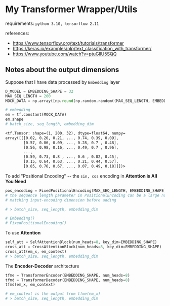 # My Transformer Wrapper/Utils

requirements: `python 3.10, tensorflow 2.11`

references:

- https://www.tensorflow.org/text/tutorials/transformer
- https://keras.io/examples/nlp/text_classification_with_transformer/
- https://www.youtube.com/watch?v=ptuGllU5SQQ

## Notes about the output dimensions

Suppose that I have data processed by `Embedding` layer

```py
D_MODEL = EMBEDDING_SHAPE = 32
MAX_SEQ_LENGTH = 200
MOCK_DATA = np.array([np.round(np.random.random((MAX_SEQ_LENGTH, EMBEDDING_SHAPE)), 2)])

# embedding
em = tf.constant(MOCK_DATA)
em.shape
# batch_size, seq_length, embedding_dim
```

```txt
<tf.Tensor: shape=(1, 200, 32), dtype=float64, numpy=
array([[[0.02, 0.26, 0.21, ..., 0.74, 0.39, 0.09],
        [0.57, 0.06, 0.09, ..., 0.28, 0.7 , 0.48],
        [0.56, 0.98, 0.16, ..., 0.49, 0.7 , 0.96],
        ...,
        [0.59, 0.73, 0.8 , ..., 0.6 , 0.82, 0.45],
        [0.15, 0.64, 0.63, ..., 0.21, 0.44, 0.57],
        [0.85, 0.76, 0.67, ..., 0.07, 0.49, 0.18]]])>
```

To add "Positional Encoding" -- the `sin, cos` encoding in **Attention is All You Need**

```py
pos_encoding = FixedPositionalEncoding(MAX_SEQ_LENGTH, EMBEDDING_SHAPE)
# the sequence length parameter in PositionalEncoding can be a large number say 2048
# matching input-encoding dimension before adding

# > batch_size, seq_length, embedding_dim

# Embedding()
# FixedPositionalEncoding()
```

To use **Attention**

```py
self_att = SelfAttentionBlock(num_heads=8, key_dim=EMBEDDING_SHAPE)
cross_att = CrossAttentionBlock(num_heads=8, key_dim=EMBEDDING_SHAPE)
cross_att(em_x, em_context)
# > batch_size, seq_length, embedding_dim
```

The **Encoder-Decoder** architecture

```py
tfme = TransformerEncoder(EMBEDDING_SHAPE, num_heads=8)
tfmd = TransformerDecoder(EMBEDDING_SHAPE, num_heads=8)
tfmd(em_x, em_context)

# em_context is the output from tfme(em_x)
# > batch_size, seq_length, embedding_dim
```
